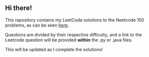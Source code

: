 ## Hi there!

This repository contains my LeetCode solutions to the Neetcode 150 problems, as can be seen [here](https://neetcode.io/roadmap).

Questions are divided by their respective difficulty, and a link to the Leetcode question will be provided **within** the .py or .java files.

This will be updated as I complete the solutions!
